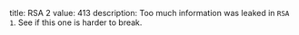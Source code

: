 title: RSA 2
value: 413
description: Too much information was leaked in `RSA 1`. See if this one is harder to break.